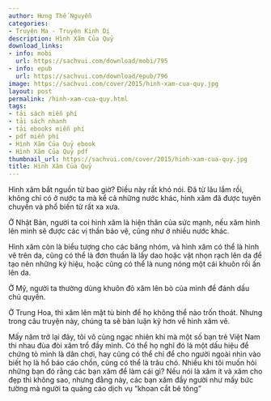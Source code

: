```yaml
---
author: Hưng Thế Nguyễn
categories:
- Truyện Ma - Truyện Kinh Dị
description: Hình Xăm Của Quỷ
download_links:
- info: mobi
  url: https://sachvui.com/download/mobi/795
- info: epub
  url: https://sachvui.com/download/epub/796
image: https://sachvui.com/cover/2015/hinh-xam-cua-quy.jpg
layout: post
permalink: /hinh-xam-cua-quy.html
tags:
- tải sách miễn phí
- tải sách nhanh
- tải ebooks miễn phí
- pdf miễn phí
- Hình Xăm Của Quỷ ebook
- Hình Xăm Của Quỷ pdf
thumbnail_url: https://sachvui.com/cover/2015/hinh-xam-cua-quy.jpg
title: Hình Xăm Của Quỷ
---
```


 <div class="item-desc text-justify"> <p>Hình xăm bắt nguồn từ bao giờ? Điều này rất khó nói. Đã từ lâu lắm rồi, không chỉ có ở nước ta mà kể cả những nước khác, hình xăm đã được tuyên chuyền và phổ biến từ rất xa xưa.</p><p>Ở Nhật Bản, người ta coi hình xăm là hiện thân của sức mạnh, nếu xăm hình lên mình sẽ được các vị thần bảo vệ, cũng như ở nhiều nước khác.</p><p>Hình xăm còn là biểu tượng cho các băng nhóm, và hình xăm có thể là hình vẽ trên da, cũng có thể là đơn thuần là lấy dao hoặc vật nhọn rạch lên da để tạo nên những ký hiệu, hoặc cũng có thể là nung nóng một cái khuôn rồi ấn lên da.</p><p>Ở Mỹ, người ta thường dùng khuôn đỏ xăm lên bò của mình để đánh dấu chủ quyền.</p><p>Ở Trung Hoa, thì xăm lên mặt tù binh để họ không thể nào trốn thoát. Nhưng trong câu truyện này, chúng ta sẽ bàn luận kỹ hơn về hình xăm vẽ.</p><p>Mấy năm trở lại đây, tôi vô cùng ngạc nhiên khi mà một số bạn trẻ Việt Nam thi nhau đùa đòi xăm trổ đầy mình. Có thể họ nghĩ đó là một dấu hiệu để chứng tỏ mình là dân chơi, hay cũng có thể chỉ để cho người ngoài nhìn vào biết họ là hổ báo cáo chồn, cũng có thể là trâu chó. Nhiều khi tôi muốn hỏi những bạn đó rằng các bạn xăm để làm cái gì? Nếu nói là xăm ít và xăm cho đẹp thì không sao, nhưng đằng này, các bạn xăm đầy người như mấy bức tường mà người ta quảng cáo dịch vụ “khoan cắt bê tông” </p> </div>